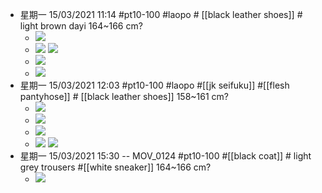 - 星期一 15/03/2021 11:14 #pt10-100 #laopo # [[black leather shoes]] # light brown dayi   164~166 cm?
    - ![](https://firebasestorage.googleapis.com/v0/b/firescript-577a2.appspot.com/o/imgs%2Fapp%2FXELiu-NovaKG%2F3ieyykeYLG.png?alt=media&token=1aa1e370-dbe4-44a3-8c66-3224b6f7c237)
    - ![](https://firebasestorage.googleapis.com/v0/b/firescript-577a2.appspot.com/o/imgs%2Fapp%2FXELiu-NovaKG%2FSEB5Mtpwnv.jpg?alt=media&token=549b1043-f948-49a2-9bc7-7a7cad11dd58)
![](https://firebasestorage.googleapis.com/v0/b/firescript-577a2.appspot.com/o/imgs%2Fapp%2FXELiu-NovaKG%2F10ntdU_iay.png?alt=media&token=0d98b663-6fa3-464c-b741-b9f64ce70219)
    - ![](https://firebasestorage.googleapis.com/v0/b/firescript-577a2.appspot.com/o/imgs%2Fapp%2FXELiu-NovaKG%2FgDseXCJ5Ua.png?alt=media&token=4b90a1cb-1021-49fe-94a9-ed1dbf1d368b)
    - ![](https://firebasestorage.googleapis.com/v0/b/firescript-577a2.appspot.com/o/imgs%2Fapp%2FXELiu-NovaKG%2Fwct25FUKZN.png?alt=media&token=1c07ce1b-08cf-4663-8f3a-751882b025c1)
- 星期一 15/03/2021 12:03 #pt10-100 #laopo #[[jk seifuku]] #[[flesh pantyhose]] # [[black leather shoes]]   158~161 cm?
    - ![](https://firebasestorage.googleapis.com/v0/b/firescript-577a2.appspot.com/o/imgs%2Fapp%2FXELiu-NovaKG%2FYJIZOzF8aw.jpg?alt=media&token=0de1f56e-435e-4873-81ba-710183b8ad17)
    - ![](https://firebasestorage.googleapis.com/v0/b/firescript-577a2.appspot.com/o/imgs%2Fapp%2FXELiu-NovaKG%2F5cHWMrn8sy.jpg?alt=media&token=1c80b0cc-6cb1-44f9-a580-f079a6d40791)
    - ![](https://firebasestorage.googleapis.com/v0/b/firescript-577a2.appspot.com/o/imgs%2Fapp%2FXELiu-NovaKG%2F7MBZ-GMPxO.png?alt=media&token=534407a5-273b-4dc7-8a81-614596442066)
    - ![](https://firebasestorage.googleapis.com/v0/b/firescript-577a2.appspot.com/o/imgs%2Fapp%2FXELiu-NovaKG%2Fwf_df8EWT8.png?alt=media&token=863bf141-dd2f-4b5d-8b62-a78cfe32a731)
![](https://firebasestorage.googleapis.com/v0/b/firescript-577a2.appspot.com/o/imgs%2Fapp%2FXELiu-NovaKG%2F5rX5tJ0pac.png?alt=media&token=2a06b9de-02e1-413e-b589-77f37e9b641d)
- 星期一 15/03/2021 15:30 -- MOV_0124 #pt10-100 #[[black coat]] # light grey trousers #[[white sneaker]]   164~166 cm?
    - ![](https://firebasestorage.googleapis.com/v0/b/firescript-577a2.appspot.com/o/imgs%2Fapp%2FXELiu-NovaKG%2F1eLukPC80o.jpg?alt=media&token=f0a1e3be-c31f-40ab-9f09-c61434dc366b)
